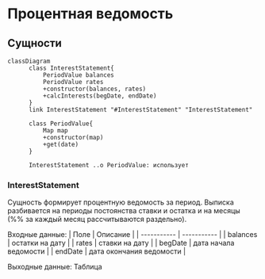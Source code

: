 # Процентная ведомость

## Сущности

```mermaid
classDiagram
      class InterestStatement{
          PeriodValue balances
          PeriodValue rates
          +constructor(balances, rates)
          +calcInterests(begDate, endDate)
      }
      link InterestStatement "#InterestStatement" "InterestStatement"

      class PeriodValue{
          Map map
          +constructor(map)
          +get(date)
      }

      InterestStatement ..o PeriodValue: использует
```

### InterestStatement

Сущность формирует процентную ведомость за период. Выписка разбивается на периоды постоянства ставки и остатка и на месяцы (%% за каждый месяц рассчитываются раздельно).

Входные данные:
| Поле      | Описание |
| ----------- | ----------- |
| balances      | остатки на дату       |
| rates   | ставки на дату        |
| begDate   | дата начала ведомости   |
| endDate   | дата окончания ведомости  |

Выходные данные:
Таблица
